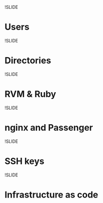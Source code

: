 !SLIDE
# Users

!SLIDE
# Directories

!SLIDE
# RVM & Ruby

!SLIDE
# nginx and Passenger

!SLIDE
# SSH keys

!SLIDE
# Infrastructure as code
